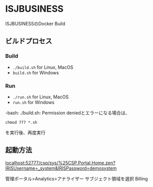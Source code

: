 # ISJBUSINESS

ISJBUSINESSのDocker Build

## ビルドプロセス

### Build
* `./build.sh`          for Linux, MacOS
* `build.sh`            for Windows

### Run

* `./run.sh`            for Linux, MacOS
* `run.sh`              for Windows

-bash: ./build.sh: Permission deniedとエラーになる場合は、

`chmod 777 *.sh`

を実行後、再度実行

## 起動方法

[localhost:52777/csp/sys/%25CSP.Portal.Home.zen?IRISUsername=_system&IRISPassword=demosystem](http://localhost:52777/csp/sys/%25CSP.Portal.Home.zen?IRISUsername=_system&IRISPassword=demosystem)


管理ポータル>Analytics>アナライザー
サブジェクト領域を選択
Billing